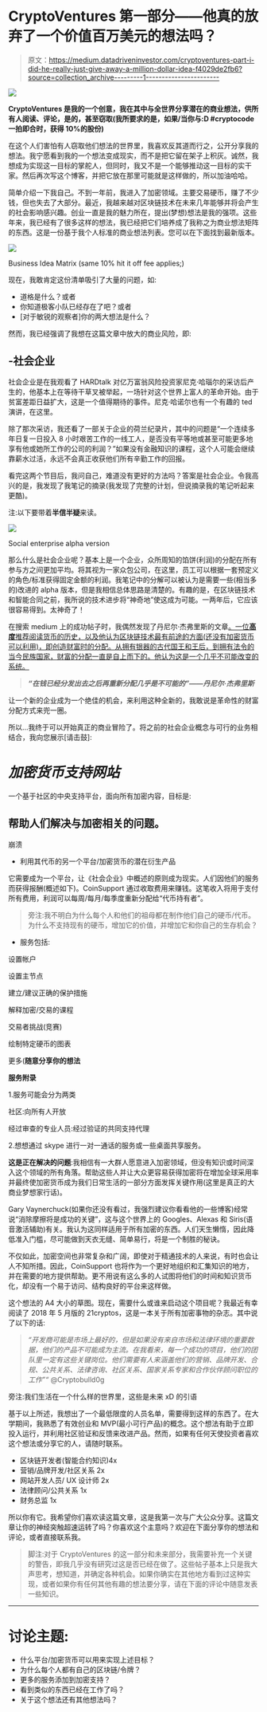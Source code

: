 # CryptoVentures 第一部分——他真的放弃了一个价值百万美元的想法吗？

> 原文：<https://medium.datadriveninvestor.com/cryptoventures-part-i-did-he-really-just-give-away-a-million-dollar-idea-f4029de2fb6?source=collection_archive---------1----------------------->

![](img/ca209cbcaf7a342c6900c91ff2e1c1a8.png)

**CryptoVentures 是我的一个创意，我在其中与全世界分享潜在的商业想法，供所有人阅读、评论，是的，甚至窃取(我所要求的是，如果/当你与:D #cryptocode 一拍即合时，获得 10%的股份)**

在这个人们害怕有人窃取他们想法的世界里，我喜欢反其道而行之，公开分享我的想法。我宁愿看到我的一个想法变成现实，而不是把它留在架子上积灰。诚然，我想成为实现这一目标的掌舵人，但同时，我又不是一个能够推动这一目标的实干家。然后再次写这个博客，并把它放在那里可能就是这样做的，所以加油哈哈。

简单介绍一下我自己。不到一年前，我进入了加密领域。主要交易硬币，赚了不少钱，但也失去了大部分。最近，我越来越对区块链技术在未来几年能够并将会产生的社会影响感兴趣。创业一直是我的魅力所在，提出(梦想)想法是我的强项。这些年来，我已经有了很多这样的想法，我已经把它们培养成了我称之为商业想法矩阵的东西。这是一份基于我个人标准的商业想法列表。您可以在下面找到最新版本。

![](img/cb727009ebf064e04f057bf4ecc7dfc2.png)

Business Idea Matrix (same 10% hit it off fee applies;)

现在，我敢肯定这份清单吸引了大量的问题，如:

*   道格是什么？或者
*   你知道极客小队已经存在了吧？或者
*   [对于敏锐的观察者]你的两大想法是什么？

然而，我已经强调了我想在这篇文章中放大的商业风险，即:

## -社会企业

社会企业是在我观看了 HARDtalk 对亿万富翁风险投资家尼克·哈瑙尔的采访后产生的，他基本上在等待干草叉被举起，一场针对这个世界上富人的革命开始。由于贫富差距日益扩大，这是一个值得期待的事件。尼克·哈诺尔也有一个有趣的 ted 演讲，在这里。

除了那次采访，我还看了一部关于企业的荷兰纪录片，其中的问题是“一个连续多年日复一日投入 8 小时艰苦工作的一线工人，是否没有平等地或甚至可能更多地享有他或她所工作的公司的利润？”如果没有金融知识的课程，这个人可能会继续靠薪水过活，永远不会真正收获他们所有辛勤工作的回报。

看完这两个节目后，我问自己，难道没有更好的方法吗？答案是社会企业。令我高兴的是，我发现了我笔记的摘录(我发现了完整的计划，但说摘录我的笔记听起来更酷)。

注:以下要带着**半信半疑**来读。

![](img/6d206d8aa6e839c941f7440f10922262.png)

Social enterprise alpha version

那么什么是社会企业呢？基本上是一个企业，众所周知的馅饼(利润)的分配在所有参与方之间更加平均。将其视为一家众包公司，在这里，员工可以根据一套预定义的角色/标准获得固定金额的利润。我笔记中的分解可以被认为是需要一些(相当多的)改进的 alpha 版本，但是我相信总体思路是清楚的。有趣的是，在区块链技术和智能合同之前，我所说的技术进步将“神奇地”使这成为可能。一两年后，它应该很容易得到。太神奇了！

在搜索 medium 上的成功帖子时，我偶然发现了丹尼尔·杰弗里斯的文章[。一位**高度**推荐阅读货币的历史，以及他认为区块链技术最有前途的方面(还没有加密货币可以利用)，即创造财富时的分配。从拥有银器的古代国王和王后，到拥有法令的当今民族国家，财富的分配一直是自上而下的。他认为这是一个几乎不可能改变的系统。](https://hackernoon.com/why-everyone-missed-the-most-mind-blowing-feature-of-cryptocurrency-860c3f25f1fb)

> ***“在钱已经分发出去之后再重新分配几乎是不可能的”——丹尼尔·杰弗里斯***

让一个新的企业成为一个绝佳的机会，来利用这种全新的，我敢说是革命性的财富分配方式来兜一圈。

所以…我终于可以开始真正的商业冒险了。将之前的社会企业概念与可行的业务相结合，我向您展示[请击鼓]:

# *加密货币支持网站*

一个基于社区的中央支持平台，面向所有加密内容，目标是:

## 帮助人们解决与加密相关的问题。

崩溃

*   利用其代币的另一个平台/加密货币的潜在衍生产品

它需要成为一个平台，让《社会企业》中概述的原则成为现实。人们因他们的服务而获得报酬(概述如下)。CoinSupport 通过收取费用来赚钱。这笔收入将用于支付所有费用，利润可以每周/每月/每季度重新分配给“代币持有者”。

> 旁注:我不明白为什么每个人和他们的祖母都在制作他们自己的硬币/代币。为什么不支持现有的硬币，增加它的价值，并增加它和你自己的生存机会？

*   服务包括:

设置帐户

设置主节点

建立/建议正确的保护措施

解释加密/交易的课程

交易者挑战(竞赛)

绘制特定硬币的图表

更多(**随意分享你的想法**

**服务附录**

1.服务可能会分为两类

社区:向所有人开放

经过审查的专业人员:经过验证的共同支持代理

2.想想通过 skype 进行一对一通话的服务或一些桌面共享服务。

**这是正在解决的问题**:我相信有一大群人愿意进入加密领域，但没有知识或时间深入这个领域的所有角落。帮助这些人并让大众更容易获得加密将在增加全球采用率并最终使加密货币成为我们日常生活的一部分方面发挥关键作用(这里是真正的大商业梦想家行话)。

Gary Vaynerchuck(如果你还没有看过，我强烈建议你看看他的一些博客)经常说“消除摩擦将是成功的关键”，这与这个世界上的 Googles、Alexas 和 Siris(语音激活辅助)有关。我认为这同样适用于所有加密的东西。人们天生懒惰，因此降低准入门槛，尽可能做到天衣无缝、简单易行，将是一个制胜的秘诀。

不仅如此，加密空间也非常复杂和广阔，即使对于精通技术的人来说，有时也会让人不知所措。因此，CoinSupport 也将作为一个更好地组织和汇集知识的地方，并在需要的地方提供帮助。更不用说有这么多的人试图将他们的时间和知识货币化，却没有一个易于访问、结构良好的平台来这样做。

这个想法的 A4 大小的草图。现在，需要什么或谁来启动这个项目呢？我最近有幸阅读了 2018 年 5 月版的 21cryptos，这是一本关于所有加密事物的杂志。其中说了以下的话:

> *“开发商可能是市场上最好的，但是如果没有来自市场和法律环境的重要数据，他们的产品不可能成为主流。在我看来，每一个成功的项目，他们的团队里一定有这些关键岗位。他们需要有人来涵盖他们的营销、品牌开发、合规、公共关系、法律咨询、社区关系、国家关系专家和合作伙伴顾问职位的工作”“* @Cryptobulld0g

旁注:我们生活在一个什么样的世界里，这些是未来 xD 的引语

基于以上所述，我想出了一个最低限度的人员名单，需要得到这样的东西了。在大学期间，我熟悉了有效创业和 MVP(最小可行产品)的概念。这个想法有助于立即投入运行，并利用社区验证和反馈来改进产品。然而，如果有任何天使投资者喜欢这个想法或分享它的人，请随时联系。

*   区块链开发者(智能合约知识)4x
*   营销/品牌开发/社区关系 2x
*   网站开发人员/ UX 设计师 2x
*   法律顾问/公共关系 1x
*   财务总监 1x

所以你有它。我希望你们喜欢读这篇文章，这是我第一次与广大公众分享。这篇文章让你的神经突触超速运转了吗？你喜欢这个主意吗？欢迎在下面分享你的想法和评论，或者直接联系我。

> 脚注:对于 CryptoVentures 的这一部分和未来部分，我需要补充一个关键的警告，即我几乎没有研究过这是否已经在做了。这些帖子基本上只是我大声思考，想知道，并确定各种机会。如果你确实在其他地方看到过这种实现，或者如果你有任何其他有趣的想法要分享，请在下面的评论中随意发表一些知识。

___________________________________________________________________

# 讨论主题:

*   什么平台/加密货币可以用来实现上述目标？
*   为什么每个人都有自己的区块链/令牌？
*   更多的服务添加到加密支持？
*   看到类似的东西已经在工作了吗？
*   关于这个想法还有其他想法吗？